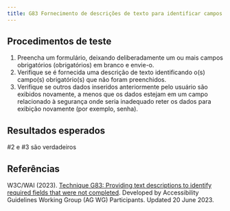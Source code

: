 ```yaml
---
title: G83 Fornecimento de descrições de texto para identificar campos obrigatórios que não foram preenchidos
---
```


## Procedimentos de teste

1. Preencha um formulário, deixando deliberadamente um ou mais campos obrigatórios (obrigatórios) em branco e envie-o.
2. Verifique se é fornecida uma descrição de texto identificando o(s) campo(s) obrigatório(s) que não foram preenchidos.
3. Verifique se outros dados inseridos anteriormente pelo usuário são exibidos novamente, a menos que os dados estejam em um campo relacionado à segurança onde seria inadequado reter os dados para exibição novamente (por exemplo, senha).

## Resultados esperados
#2 e #3 são verdadeiros

## Referências

W3C/WAI (2023). [Technique G83: Providing text descriptions to identify required fields that were not completed](https://www.w3.org/WAI/WCAG21/Techniques/general/G83). Developed by Accessibility Guidelines Working Group (AG WG) Participants. Updated 20 June 2023.